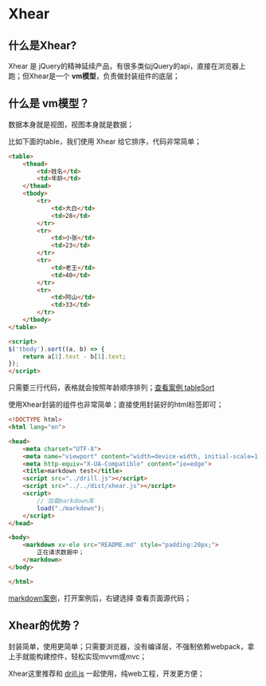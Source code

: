 # Xhear

## 什么是Xhear?

Xhear 是 jQuery的精神延续产品，有很多类似jQuery的api，直接在浏览器上跑；但Xhear是一个 **vm模型**，负责做封装组件的底层；

## 什么是 **vm模型**？

数据本身就是视图，视图本身就是数据；

比如下面的table，我们使用 Xhear 给它排序，代码非常简单；

```html
<table>
    <thead>
        <td>姓名</td>
        <td>年龄</td>
    </thead>
    <tbody>
        <tr>
            <td>大白</td>
            <td>28</td>
        </tr>
        <tr>
            <td>小张</td>
            <td>23</td>
        </tr>
        <tr>
            <td>老王</td>
            <td>40</td>
        </tr>
        <tr>
            <td>阿山</td>
            <td>33</td>
        </tr>
    </tbody>
</table>

<script>
$('tbody').sort((a, b) => {
    return a[1].text - b[1].text;
});
</script>
```

只需要三行代码，表格就会按照年龄顺序排列；[查看案例 tableSort](https://kirakiray.github.io/Xhear/readmeSource/table_sort.html)

使用Xhear封装的组件也非常简单；直接使用封装好的html标签即可；

```html
<!DOCTYPE html>
<html lang="en">

<head>
    <meta charset="UTF-8">
    <meta name="viewport" content="width=device-width, initial-scale=1.0">
    <meta http-equiv="X-UA-Compatible" content="ie=edge">
    <title>markdown test</title>
    <script src="../drill.js"></script>
    <script src="../../dist/xhear.js"></script>
    <script>
        // 加载markdown库
        load("./markdown");
    </script>
</head>

<body>
    <markdown xv-ele src="README.md" style="padding:20px;">
        正在请求数据中；
    </markdown>
</body>

</html>
```

[markdown案例](https://kirakiray.github.io/Xhear/demo/markdown/test.html)，打开案例后，右键选择 查看页面源代码；

## Xhear的优势？

封装简单，使用更简单；只需要浏览器，没有编译层，不强制依赖webpack，拿上手就能构建控件，轻松实现mvvm或mvc；

Xhear这里推荐和 [drill.js](https://github.com/kirakiray/drill.js) 一起使用，纯web工程，开发更方便；